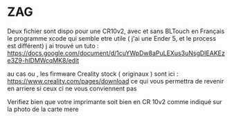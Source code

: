 # ZAG

Deux fichier sont dispo pour une CR10v2, avec et sans BLTouch en Français
le programme xcode qui semble etre utile ( j'ai une Ender 5, et le process est différent)
j ai trouvé un tuto : https://docs.google.com/document/d/1cuYWpDw8aPuLEXus3uNsgDIEAKEze3Z9-hIDMWcqMK8/edit

au cas ou , les firmware Creality stock ( originaux ) sont ici : https://www.creality.com/pages/download
ce qui vous permettra de revenir en arriere si ceux ci ne vous conviennent pas

Verifiez bien que votre imprimante soit bien en CR 10v2 comme indiqué sur la photo de la carte mere 
